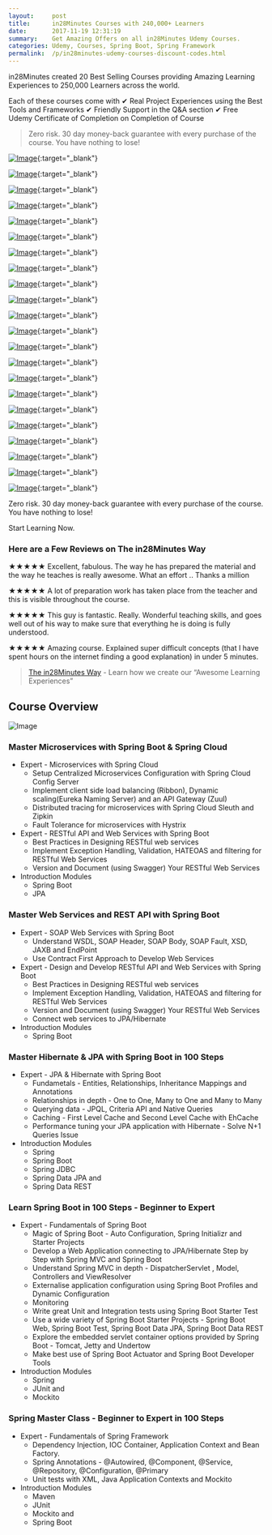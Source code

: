 ```yaml
---
layout:     post
title:      in28Minutes Courses with 240,000+ Learners
date:       2017-11-19 12:31:19
summary:    Get Amazing Offers on all in28Minutes Udemy Courses.
categories: Udemy, Courses, Spring Boot, Spring Framework
permalink:  /p/in28minutes-udemy-courses-discount-codes.html
---
```


in28Minutes created 20 Best Selling Courses providing Amazing Learning Experiences to 250,000 Learners across the world.

Each of these courses come with
✔ Real Project Experiences using the Best Tools and Frameworks
✔ Friendly Support in the Q&A section
✔ Free Udemy Certificate of Completion on Completion of Course

> Zero risk. 30 day money-back guarantee with every purchase of the course. You have nothing to lose!

[![Image](/course-promotional-images/Course-Go-Full-Stack-With-SpringBoot-And-Angular.png "Go Full Stack with Spring Boot and Angular")](https://www.udemy.com/full-stack-application-development-with-spring-boot-and-angular/?couponCode=GITHUB-2019){:target="_blank"}

[![Image](/course-promotional-images/Master-Microservices-with-Spring-Boot-and-Spring-Cloud.png "Master Microservices with Spring Boot and Spring Cloud")](https://www.udemy.com/microservices-with-spring-boot-and-spring-cloud/?couponCode=GITHUB-2019){:target="_blank"}


[![Image](/course-promotional-images/Your-First-Steps-From-Programmer-To-Software-Architect.png "Your First Steps from Programmer to Software Architect")](https://www.udemy.com/software-architect-course-first-steps/?couponCode=GITHUB-2019){:target="_blank"}



[![Image](/course-promotional-images/Master-Hibernate-and-JPA-with-Spring-Boot-in-100-Steps.png "Master Hibernate and JPA with Spring Boot in 100 Steps")](https://www.udemy.com/hibernate-jpa-tutorial-for-beginners-in-100-steps/?couponCode=GITHUB-2019){:target="_blank"}

[![Image](/course-promotional-images/Spring-Framework-Interview-Guide-200-Questions-Answers.png "Spring Framework Interview Guide - 200+ Questions & Answers")](https://www.udemy.com/spring-interview-questions-and-answers/?couponCode=GITHUB-2019){:target="_blank"}

[![Image](/course-promotional-images/Spring-Framework-Master-Class---Beginner-to-Expert.png "Spring Master Class - Beginner to Expert")](https://www.udemy.com/spring-tutorial-for-beginners/?couponCode=GITHUB-2019){:target="_blank"}

[![Image](/course-promotional-images/Master-Java-Web-Services-and-REST-API-with-Spring-Boot.png "Master Java Web Services and REST API with Spring Boot")](https://www.udemy.com/spring-web-services-tutorial/?couponCode=GITHUB-2019){:target="_blank"}

[![Image](/course-promotional-images/Learn-Spring-Boot-in-100-Steps---Beginner-to-Expert.png "Learn Spring Boot in 100 Steps - Beginner to Expert")](https://www.udemy.com/spring-boot-tutorial-for-beginners/?couponCode=GITHUB-2019){:target="_blank"}

[![Image](/course-promotional-images/Java-Interview-Guide-200-Interview-Questions-and-Answers.png "Java Interview Guide : 200+ Interview Questions and Answers")](https://www.udemy.com/java-interview-questions-and-answers/?couponCode=GITHUB-2019){:target="_blank"}

[![Image](/course-promotional-images/Learn-Unit-Testing-With-JUnit-and-Mockito.png "Mockito Tutorial : Learn mocking with 25 Junit Examples")](https://www.udemy.com/mockito-tutorial-with-junit-examples/?couponCode=GITHUB-2019){:target="_blank"}

[![Image](/course-promotional-images/Java-EE-Made-Easy.png "Java EE Made Easy - Patterns, Architecture and Frameworks")](https://www.udemy.com/java-ee-design-patterns-architecture-and-frameworks/?couponCode=GITHUB-2019){:target="_blank"}

[![Image](/course-promotional-images/Spring-MVC-For-Beginners-Build-Java-Web-App-in-25-Steps.png "Spring MVC For Beginners : Build Java Web App in 25 Steps")](https://www.udemy.com/spring-mvc-tutorial-for-beginners-step-by-step/?couponCode=GITHUB-2019){:target="_blank"}

[![Image](/course-promotional-images/Eclipse-Tutorial-For-Beginners.png "Eclipse Tutorial For Beginners : Learn Java IDE in 10 Steps")](https://www.udemy.com/eclipse-java-tutorial-for-beginners/?couponCode=GITHUB-2019){:target="_blank"}

[![Image](/course-promotional-images/Java-Servlets-and-JSP-BuildJavaEEAppIn25Steps.png "Java Servlets and JSP - Build Java EE(JEE) app in 25 Steps")](https://www.udemy.com/learn-java-servlets-and-jsp-web-application-in-25-steps/?couponCode=GITHUB-2019){:target="_blank"}

[![Image](/course-promotional-images/Maven-Tutorial-Manage-Java-Dependencies-in-20-Steps.png "Maven Tutorial - Manage Java Dependencies in 20 Steps")](https://www.udemy.com/learn-maven-java-dependency-management-in-20-steps/?couponCode=GITHUB-2019){:target="_blank"}

[![Image](/course-promotional-images/Learn-Java-Unit-Testing-with-JUnit-5-in-20-Steps.png "JUnit 5 Tutorial for Beginners - Learn Java Unit Testing")](https://www.udemy.com/junit-tutorial-for-beginners-with-java-examples/?couponCode=GITHUB-2019){:target="_blank"}




[![Image](/course-promotional-images/Learn-Automation-Testing-with-Java-and-Selenium-Webdriver.png "Learn Automation Testing with Java and Selenium Webdriver
")](https://www.udemy.com/automation-testing-with-selenium-and-java-for-beginners/?couponCode=GITHUB-2019){:target="_blank"}

[![Image](/course-promotional-images/Python-Programming-For-Java-Programmers-in-100-Easy-Steps.png "Python For Beginners - Java to Python in 100 Steps")](https://www.udemy.com/learn-python-programming-for-java-programmers?couponCode=GITHUB-2019){:target="_blank"}

[![Image](/course-promotional-images/Learn-Programming-with-Python.png "Learn Programming with Python in 100 Steps")](https://www.udemy.com/python-tutorial-for-beginners/?couponCode=GITHUB-2019){:target="_blank"}

[![Image](/course-promotional-images/Master-Java-Unit-Testing-with-Spring-Boot-Mockito.png "Master Java Unit Testing with Spring Boot & Mockito")](https://www.udemy.com/learn-unit-testing-with-spring-boot/?couponCode=GITHUB-2019){:target="_blank"}

[![Image](/course-promotional-images/Java-Programming-for-Complete-Beginners-in-250-Steps.png "Java 9 Programming for Complete Beginners in 250 Steps
")](https://www.udemy.com/java-programming-tutorial-for-beginners/?couponCode=GITHUB-2019){:target="_blank"}

[![Image](/course-promotional-images/Learn-JShell-Step-By-Step.png "Learn JShell with Java 9 - Step by Step ")](http://udemy.com/jshell-tutorial-for-beginners-with-java-9/?couponCode=GITHUB-2019){:target="_blank"}


Zero risk. 30 day money-back guarantee with every purchase of the course. You have nothing to lose!

Start Learning Now. 

### Here are a Few Reviews on The in28Minutes Way

★★★★★ Excellent, fabulous. The way he has prepared the material and the way he teaches is really awesome. What an effort .. Thanks a million

★★★★★ A lot of preparation work has taken place from the teacher and this is visible throughout the course.

★★★★★ This guy is fantastic. Really. Wonderful teaching skills, and goes well out of his way to make sure that everything he is doing is fully understood.

★★★★★ Amazing course. Explained super difficult concepts (that I have spent hours on the internet finding a good explanation) in under 5 minutes.

> [The in28Minutes Way](http://www.in28minutes.com/the-in28minutes-way) - Learn how we create our “Awesome Learning Experiences”


## Course Overview

![Image](/images/in28Minutes-Java-Course-Roadmap.png "in28Minutes Java Course Roadmap") 

### Master Microservices with Spring Boot & Spring Cloud
- Expert - Microservices with Spring Cloud
  - Setup Centralized Microservices Configuration with Spring Cloud Config Server
  - Implement client side load balancing (Ribbon), Dynamic scaling(Eureka Naming Server) and an API Gateway (Zuul)
  - Distributed tracing for microservices with Spring Cloud Sleuth and Zipkin
  - Fault Tolerance for microservices with Hystrix
- Expert - RESTful API and Web Services with Spring Boot
  - Best Practices in Designing RESTful web services
  - Implement Exception Handling, Validation, HATEOAS and filtering for RESTful Web Services
  - Version and Document (using Swagger) Your RESTful Web Services
- Introduction Modules 
  - Spring Boot 
  - JPA

### Master Web Services and REST API with Spring Boot
- Expert - SOAP Web Services with Spring Boot
  - Understand WSDL, SOAP Header, SOAP Body, SOAP Fault, XSD, JAXB and EndPoint
  - Use Contract First Approach to Develop Web Services
- Expert - Design and Develop RESTful API and Web Services with Spring Boot
  - Best Practices in Designing RESTful web services
  - Implement Exception Handling, Validation, HATEOAS and filtering for RESTful Web Services
  - Version and Document (using Swagger) Your RESTful Web Services
  - Connect web services to JPA/Hibernate
- Introduction Modules 
  - Spring Boot

### Master Hibernate & JPA with Spring Boot in 100 Steps
- Expert - JPA & Hibernate with Spring Boot
  - Fundametals - Entities, Relationships, Inheritance Mappings and Annotations
  - Relationships in depth - One to One, Many to One and Many to Many
  - Querying data - JPQL, Criteria API and Native Queries
  - Caching - First Level Cache and Second Level Cache with EhCache
  - Performance tuning your JPA application with Hibernate - Solve N+1 Queries Issue
- Introduction Modules 
  - Spring
  - Spring Boot
  - Spring JDBC
  - Spring Data JPA and 
  - Spring Data REST

### Learn Spring Boot in 100 Steps - Beginner to Expert
- Expert - Fundamentals of Spring Boot
  - Magic of Spring Boot - Auto Configuration, Spring Initializr and Starter Projects
  - Develop a Web Application connecting to JPA/Hibernate Step by Step with Spring MVC and Spring Boot
  - Understand Spring MVC in depth - DispatcherServlet , Model, Controllers and ViewResolver
  - Externalise application configuration using Spring Boot Profiles and Dynamic Configuration
  - Monitoring
  - Write great Unit and Integration tests using Spring Boot Starter Test
  - Use a wide variety of Spring Boot Starter Projects - Spring Boot Web, Spring Boot Test, Spring Boot Data JPA, Spring Boot Data REST
  - Explore the embedded servlet container options provided by Spring Boot - Tomcat, Jetty and Undertow
  - Make best use of Spring Boot Actuator and Spring Boot Developer Tools
- Introduction Modules 
  - Spring
  - JUnit and 
  - Mockito

### Spring Master Class - Beginner to Expert in 100 Steps
- Expert - Fundamentals of Spring Framework
  - Dependency Injection, IOC Container, Application Context and Bean Factory.
  - Spring Annotations - @Autowired, @Component, @Service, @Repository, @Configuration, @Primary
  - Unit tests with XML, Java Application Contexts and Mockito
- Introduction Modules
  - Maven
  - JUnit
  - Mockito and 
  - Spring Boot
